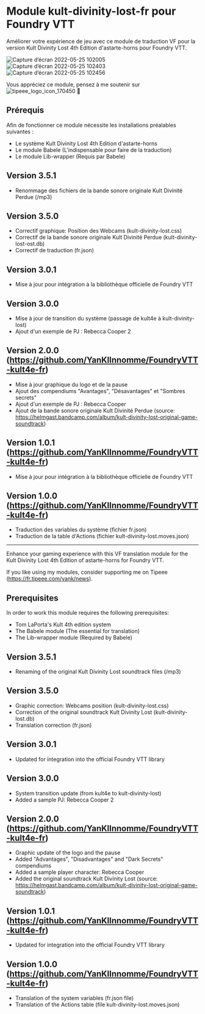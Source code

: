 # Module kult-divinity-lost-fr pour Foundry VTT
Améliorer votre expérience de jeu avec ce module de traduction VF pour la version Kult Divinity Lost 4th Edition d'astarte-horns pour Foundry VTT.

![Capture d’écran 2022-05-25 102005](https://user-images.githubusercontent.com/100078854/170216934-6d92f928-4d67-4540-b87f-fd48e9e2914a.jpg)
![Capture d’écran 2022-05-25 102403](https://user-images.githubusercontent.com/100078854/170216982-7555c171-d6bd-4278-9979-839345d2cc5c.jpg)
![Capture d’écran 2022-05-25 102456](https://user-images.githubusercontent.com/100078854/170216996-e424cca4-67af-409a-b2b4-b7a0c9d74876.jpg)

Vous appréciez ce module, pensez à me soutenir sur ![tipeee_logo_icon_170450](https://fr.tipeee.com/yank/news) 🖤

## Prérequis

Afin de fonctionner ce module nécessite les installations préalables suivantes :
 * Le système Kult Divinity Lost 4th Edition d'astarte-horns
 * Le module Babele (L'indispensable pour faire de la traduction)
 * Le module Lib-wrapper (Requis par Babele)

 ## Version 3.5.1

 * Renommage des fichiers de la bande sonore originale Kult Divinité Perdue (/mp3)

## Version 3.5.0

 * Correctif graphique: Position des Webcams (kult-divinity-lost.css)
 * Correctif de la bande sonore originale Kult Divinité Perdue (kult-divinity-lost-ost.db)
 * Correctif de traduction (fr.json)

## Version 3.0.1

 * Mise à jour pour intégration à la bibliothèque officielle de Foundry VTT
 
## Version 3.0.0

 * Mise à jour de transition du système (passage de kult4e à kult-divinity-lost)
 * Ajout d'un exemple de PJ : Rebecca Cooper 2

## Version 2.0.0 (https://github.com/YanKlInnomme/FoundryVTT-kult4e-fr)

 * Mise à jour graphique du logo et de la pause
 * Ajout des compendiums "Avantages", "Désavantages" et "Sombres secrets"
 * Ajout d'un exemple de PJ : Rebecca Cooper
 * Ajout de la bande sonore originale Kult Divinité Perdue (source: https://helmgast.bandcamp.com/album/kult-divinity-lost-original-game-soundtrack)

## Version 1.0.1 (https://github.com/YanKlInnomme/FoundryVTT-kult4e-fr)

 * Mise à jour pour intégration à la bibliothèque officielle de Foundry VTT
 
## Version 1.0.0 (https://github.com/YanKlInnomme/FoundryVTT-kult4e-fr)

 * Traduction des variables du système (fichier fr.json)
 * Traduction de la table d'Actions (fichier kult-divinity-lost.moves.json) 
 
---------------------------------------------------------------------

Enhance your gaming experience with this VF translation module for the Kult Divinity Lost 4th Edition of astarte-horns for Foundry VTT.

If you like using my modules, consider supporting me on Tipeee (https://fr.tipeee.com/yank/news).

## Prerequisites

In order to work this module requires the following prerequisites:
 * Tom LaPorta's Kult 4th edition system
 * The Babele module (The essential for translation)
 * The Lib-wrapper module (Required by Babele)

## Version 3.5.1

 * Renaming of the original Kult Divinity Lost soundtrack files (/mp3)

## Version 3.5.0

 * Graphic correction: Webcams position (kult-divinity-lost.css)
 * Correction of the original soundtrack Kult Divinity Lost (kult-divinity-lost.db)
 * Translation correction (fr.json)

## Version 3.0.1

 * Updated for integration into the official Foundry VTT library

## Version 3.0.0

 * System transition update (from kult4e to kult-divinity-lost)
 * Added a sample PJ: Rebecca Cooper 2

## Version 2.0.0 (https://github.com/YanKlInnomme/FoundryVTT-kult4e-fr)

 * Graphic update of the logo and the pause
 * Added "Advantages", "Disadvantages" and "Dark Secrets" compendiums
 * Added a sample player character: Rebecca Cooper
 * Added the original soundtrack Kult Divinity Lost (source: https://helmgast.bandcamp.com/album/kult-divinity-lost-original-game-soundtrack)

## Version 1.0.1 (https://github.com/YanKlInnomme/FoundryVTT-kult4e-fr)

 * Updated for integration into the official Foundry VTT library
 
## Version 1.0.0 (https://github.com/YanKlInnomme/FoundryVTT-kult4e-fr)

 * Translation of the system variables (fr.json file)
 * Translation of the Actions table (file kult-divinity-lost.moves.json) 

